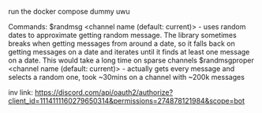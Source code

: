 run the docker compose dummy uwu

Commands:
\$randmsg <channel name (default: current)> - uses random dates to approximate getting random message.
The library sometimes breaks when getting messages from around a date, so it falls back on getting messages on a date and iterates until it finds at least one message on a date. This would take a long time on sparse channels
\$randmsgproper <channel name (default: current)> - actually gets every message and selects a random one, 
took ~30mins on a channel with ~200k messages

inv link: https://discord.com/api/oauth2/authorize?client_id=1114111160279650314&permissions=274878121984&scope=bot 